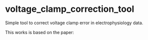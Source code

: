 # voltage_clamp_correction_tool
Simple tool to correct voltage clamp error in electrophysiology data.

This works is based on the paper:

